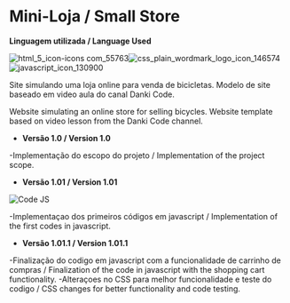 # Mini-Loja / Small Store

__Linguagem utilizada / Language Used__

![html_5_icon-icons com_55763](https://user-images.githubusercontent.com/120213605/220462726-c4e781a2-d403-4199-8414-bb47fe89fdb9.png)![css_plain_wordmark_logo_icon_146574](https://user-images.githubusercontent.com/120213605/220462723-dff5f3a5-a742-48e6-b9ee-248d1e3b47cc.png)![javascript_icon_130900](https://user-images.githubusercontent.com/120213605/220462729-39d76565-3f57-40e2-8fea-fd336f883a21.png)


Site simulando uma loja online para venda de bicicletas. Modelo de site baseado em video aula do canal Danki Code.

Website simulating an online store for selling bicycles. Website template based on video lesson from the Danki Code channel.

* __Versão 1.0 / Version 1.0__

-Implementação do escopo do projeto / Implementation of the project scope.

* __Versão 1.01 / Version 1.01__

![Code JS](https://user-images.githubusercontent.com/120213605/220422524-eb2fffbb-797a-48da-82fe-85a1b9a857c8.png)

-Implementaçao dos primeiros códigos em javascript / Implementation of the first codes in javascript.

* __Versão 1.01.1 / Version 1.01.1__

-Finalização do codigo em javascript com a funcionalidade de carrinho de compras / Finalization of the code in javascript with the shopping cart functionality.
-Alteraçoes no CSS para melhor funcionalidade e teste do codigo / CSS changes for better functionality and code testing.
